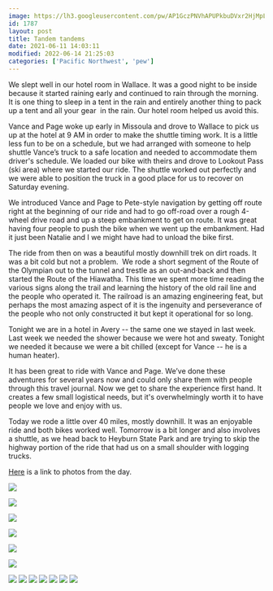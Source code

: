 ```yaml
---
image: https://lh3.googleusercontent.com/pw/AP1GczPNVhAPUPkbuDVxr2HjMpLNu79PymlWjsfvr91E5nWokVaSo4pG_Ntyu9H6ZDXwAD7dUzq18bk8_AD9WvIe3NgK8BhUSkPBmRQJyuFQP74I7yBwRqE6=s0
id: 1787
layout: post
title: Tandem tandems
date: 2021-06-11 14:03:11
modified: 2022-06-14 21:25:03
categories: ['Pacific Northwest', 'pew']
---
```


We slept well in our hotel room in Wallace. It was a good night to be inside because it started raining early and continued to rain through the morning. It is one thing to sleep in a tent in the rain and entirely another thing to pack up a tent and all your gear  in the rain. Our hotel room helped us avoid this.


Vance and Page woke up early in Missoula and drove to Wallace to pick us up at the hotel at 9 AM in order to make the shuttle timing work. It is a little less fun to be on a schedule, but we had arranged with someone to help shuttle Vance’s truck to a safe location and needed to accommodate them driver's schedule. We loaded our bike with theirs and drove to Lookout Pass (ski area) where we started our ride. The shuttle worked out perfectly and we were able to position the truck in a good place for us to recover on Saturday evening.


We introduced Vance and Page to Pete-style navigation by getting off route right at the beginning of our ride and had to go off-road over a rough 4-wheel drive road and up a steep embankment to get on route. It was great having four people to push the bike when we went up the embankment. Had it just been Natalie and I we might have had to unload the bike first.


The ride from then on was a beautiful mostly downhill trek on dirt roads. It was a bit cold but not a problem.  We rode a short segment of the Route of the Olympian out to the tunnel and trestle as an out-and·back and then started the Route of the Hiawatha. This time we spent more time reading the various signs along the trail and learning the history of the old rail line and the people who operated it. The railroad is an amazing engineering feat, but perhaps the most amazing aspect of it is the ingenuity and perseverance of the people who not only constructed it but kept it operational for so long.


Tonight we are in a hotel in Avery -- the same one we stayed in last week. Last week we needed the shower because we were hot and sweaty. Tonight we needed it because we were a bit chilled (except for Vance -- he is a human heater).


It has been great to ride with Vance and Page. We’ve done these adventures for several years now and could only share them with people through this travel journal. Now we get to share the experience first hand. It creates a few small logistical needs, but it's overwhelmingly worth it to have people we love and enjoy with us.


Today we rode a little over 40 miles, mostly downhill. It was an enjoyable ride and both bikes worked well. Tomorrow is a bit longer and also involves a shuttle, as we head back to Heyburn State Park and are trying to skip the highway portion of the ride that had us on a small shoulder with logging trucks.


[Here](https://photos.app.goo.gl/rnTyZDMvjwKDjAyN8) is a link to photos from the day.




![](blob:https://ride.whitings.org/7782ce4c-5e3d-4b4b-b60e-35535a2b06c4)


![](blob:https://ride.whitings.org/f0940e69-8509-4e66-a4d9-032292dd7a66)


![](blob:https://ride.whitings.org/0e6ec908-a88e-44e2-903d-5520204868c5)


![](blob:https://ride.whitings.org/612e2125-d987-48e1-9b55-b6b6a8a247bb)


![](blob:https://ride.whitings.org/29c465b2-7e53-4d49-8689-efb015f7af18)


![](blob:https://ride.whitings.org/53928074-5872-4547-83bc-64ad0d7191c8)



<!-- Auto-inserted images -->
<!-- Auto-inserted images -->
![](https://rode.whitings.org/wp-content/uploads/2021/06/img_1308.jpg)
![](https://rode.whitings.org/wp-content/uploads/2022/02/PXL_20210610_180724636.jpg)
![](https://rode.whitings.org/wp-content/uploads/2022/02/PXL_20210610_191205882.jpg)
![](https://rode.whitings.org/wp-content/uploads/2022/02/PXL_20210610_232637812.jpg)
![](https://rode.whitings.org/wp-content/uploads/2022/02/PXL_20210610_233230918.jpg)
![](https://rode.whitings.org/wp-content/uploads/2022/02/PXL_20210611_000745155.jpg)
![](https://rode.whitings.org/wp-content/uploads/2022/02/PXL_20210611_010004364.jpg)




